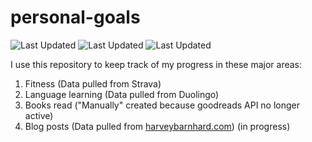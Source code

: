 # personal-goals
![Last Updated](https://img.shields.io/date/1613439846?color=FC4C02&label=Fitness%20Updated&logo=strava)
![Last Updated](https://img.shields.io/date/1613439846?color=7ac70c&label=Language%20Updated&logo=duolingo)
![Last Updated](https://img.shields.io/date/1613439846?color=e9e5cd&label=Books%20Updated&logo=goodreads)

I use this repository to keep track of my progress in these major areas:

1. Fitness (Data pulled from Strava)
2. Language learning (Data pulled from Duolingo)
3. Books read ("Manually" created because goodreads API no longer active)
4. Blog posts (Data pulled from [harveybarnhard.com](https://harveybarnhard.com)) (in progress)
